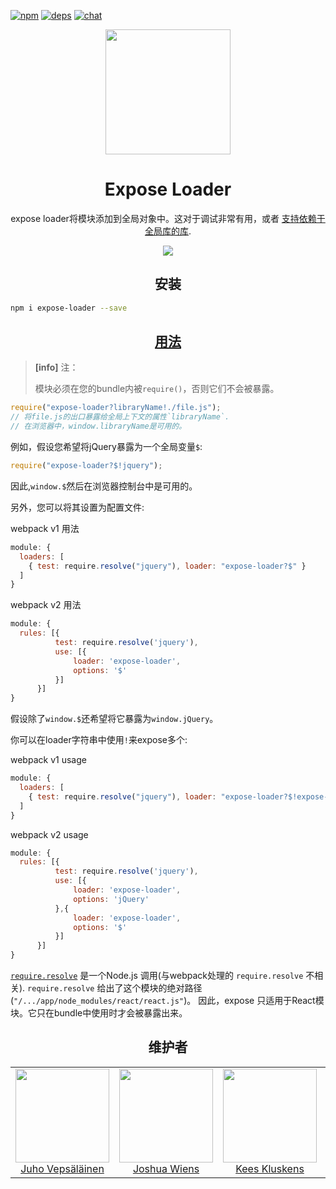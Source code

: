 [![npm][npm]][npm-url]
[![deps][deps]][deps-url]
[![chat][chat]][chat-url]

<div align="center">
  <!-- replace with accurate logo e.g from https://worldvectorlogo.com/ -->
  <a href="https://github.com/webpack/webpack">
    <img width="200" height="200" vspace="" hspace="25"
      src="https://webpack.js.org/assets/icon-square-big.svg">
  </a>
  <h1>Expose Loader</h1>
  <p>expose loader将模块添加到全局对象中。这对于调试非常有用，或者 <a href="https://webpack.js.org/guides/shimming/">支持依赖于全局库的库</a>.<p>
  <a href="https://github.com/webpack-contrib/expose-loader"><img src="https://img.shields.io/badge/Github-%E6%9F%A5%E7%9C%8B%E6%9B%B4%E5%A4%9A-brightgreen.svg"></a>
</div>

<h2 align="center">安装</h2>

```bash
npm i expose-loader --save
```

<h2 align="center"><a href="https://webpack.js.org/concepts/loaders">用法</a></h2>

> **[info]** 注：
>
> 模块必须在您的bundle内被`require()`，否则它们不会被暴露。

``` javascript
require("expose-loader?libraryName!./file.js");
// 将file.js的出口暴露给全局上下文的属性`libraryName`.
// 在浏览器中，window.libraryName是可用的。
```

例如，假设您希望将jQuery暴露为一个全局变量`$`:

```js
require("expose-loader?$!jquery");
```

因此,`window.$`然后在浏览器控制台中是可用的。

另外，您可以将其设置为配置文件:

webpack v1 用法
```js
module: {
  loaders: [
    { test: require.resolve("jquery"), loader: "expose-loader?$" }
  ]
}
```
webpack v2 用法
```js
module: {
  rules: [{
          test: require.resolve('jquery'),
          use: [{
              loader: 'expose-loader',
              options: '$'
          }]
      }]
}
```

假设除了`window.$`还希望将它暴露为`window.jQuery`。

你可以在loader字符串中使用`!`来expose多个:

webpack v1 usage
```js
module: {
  loaders: [
    { test: require.resolve("jquery"), loader: "expose-loader?$!expose-loader?jQuery" },
  ]
}
```
webpack v2 usage
```js
module: {
  rules: [{
          test: require.resolve('jquery'),
          use: [{
              loader: 'expose-loader',
              options: 'jQuery'
          },{
              loader: 'expose-loader',
              options: '$'
          }]
      }]
}
```

[`require.resolve`](https://nodejs.org/api/all.html#modules_require_resolve)
是一个Node.js 调用(与webpack处理的 `require.resolve` 不相关). `require.resolve` 给出了这个模块的绝对路径(`"/.../app/node_modules/react/react.js"`)。
因此，expose 只适用于React模块。它只在bundle中使用时才会被暴露出来。

<h2 align="center">维护者</h2>

<table>
  <tbody>
    <tr>
      <td align="center">
        <img width="150" height="150"
        src="https://avatars3.githubusercontent.com/u/166921?v=3&s=150">
        </br>
        <a href="https://github.com/bebraw">Juho Vepsäläinen</a>
      </td>
      <td align="center">
        <img width="150" height="150"
        src="https://avatars2.githubusercontent.com/u/8420490?v=3&s=150">
        </br>
        <a href="https://github.com/d3viant0ne">Joshua Wiens</a>
      </td>
      <td align="center">
        <img width="150" height="150"
        src="https://avatars3.githubusercontent.com/u/533616?v=3&s=150">
        </br>
        <a href="https://github.com/SpaceK33z">Kees Kluskens</a>
      </td>
      <td align="center">
        <img width="150" height="150"
        src="https://avatars3.githubusercontent.com/u/3408176?v=3&s=150">
        </br>
        <a href="https://github.com/TheLarkInn">Sean Larkin</a>
      </td>
    </tr>
  <tbody>
</table>


[npm]: https://img.shields.io/npm/v/expose-loader.svg
[npm-url]: https://npmjs.com/package/expose-loader

[deps]: https://david-dm.org/webpack-contrib/expose-loader.svg
[deps-url]: https://david-dm.org/webpack-contrib/expose-loader

[chat]: https://img.shields.io/badge/gitter-webpack%2Fwebpack-brightgreen.svg
[chat-url]: https://gitter.im/webpack/webpack

